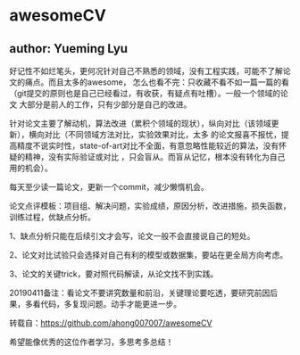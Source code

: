 # awesomeCV

## author: Yueming Lyu

好记性不如烂笔头，更何况针对自己不熟悉的领域，没有工程实践，可能不了解论文的痛点。而且太多的awesome， 怎么也看不完：只收藏不看不如一篇一篇的看（git提交的原则也是自己已经看过，有收获，有疑点有吐槽）。一般一个领域的论文 大部分是前人的工作，只有少部分是自己的改进。

针对论文主要了解动机，算法改进（累积个领域的现状），纵向对比（该领域更新），横向对比（不同领域方法对比，实验效果对比，太多 的论文报喜不报忧，提高精度不说实时性，state-of-art对比不全面，有意忽略性能较近的算法，没有怀疑的精神，没有实际验证或对比 ，只会盲从。而盲从记忆，根本没有转化为自己用的机会）。

每天至少读一篇论文，更新一个commit，减少懒惰机会。

论文点评模板：项目组、解决问题，实验成绩，原因分析，改进措施，损失函数，训练过程，优缺点分析。

1、缺点分析只能在后续引文才会写，论文一般不会直接说自己的短处。

2、论文对比试验只会选择对自己有利的模型或数据集，要站在更全局方向考虑。

3、论文的关键trick，要对照代码解读，从论文找不到实践。

20190411备注：看论文不要讲究数量和前沿，关键理论要吃透，要研究前因后果，多看代码，多复现问题。动手才能更进一步。

转载自：https://github.com/ahong007007/awesomeCV

希望能像优秀的这位作者学习，多思考多总结！